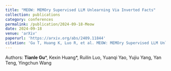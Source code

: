 ```yaml
---
title: "MEOW: MEMOry Supervised LLM Unlearning Via Inverted Facts"
collection: publications
category: conferences
permalink: /publication/2024-09-18-Meow
date: 2024-09-18
venue: 'arXiv'
paperurl: 'https://arxiv.org/abs/2409.11844'
citation: 'Gu T, Huang K, Luo R, et al. MEOW: MEMOry Supervised LLM Unlearning Via Inverted Facts[J]. arXiv preprint arXiv:2409.11844, 2024.'
---
```

Authors: **Tianle Gu**\*, Kexin Huang\*, Ruilin Luo, Yuanqi Yao, Yujiu Yang, Yan Teng, Yingchun Wang
